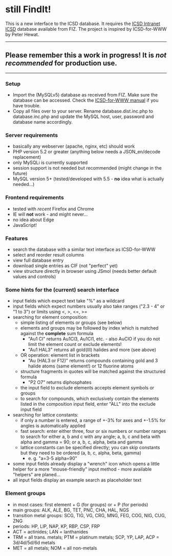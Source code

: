 # still FindIt!

This is a new interface to the ICSD database. It requires the [ICSD Intranet ICSD](http://www2.fiz-karlsruhe.de/icsd_intranet.html) database available from FIZ. The project is inspired by ICSD-for-WWW by Peter Hewat.

---
## Please remember this a work in progress! It is *not recommended* for production use.
---

### Setup
* Import the (MySQLv5) database as received from FIZ. Make sure the database can be accessed. Check the [ICSD-for-WWW manual](http://icsd.ill.fr/icsd/install/index.html) if you have trouble.
* Copy all files over to your server. Rename database.dist.inc.php to database.inc.php and update the MySQL host, user, password and database name accordingly.

### Server requirements
* basically any webserver (apache, nginx, etc) should work
* PHP version 5.2 or greater (anything below needs a JSON_en/decode replacement)
* only MySQLi is currently supported
* session support is not needed but recommended (might change in the future)
* MySQL version 5+ (tested/developed with 5.5 - **no** idea what is actually needed...)

### Frontend requirements
* tested with *recent* Firefox and Chrome
* IE will **not** work - and might never...
* no idea about Edge
* JavaScript!

### Features
* search the database with a similar text interface as ICSD-for-WWW
* select and reorder result columns
* view full database entry
* download single entries as CIF (not "perfect" yet)
* view structure directly in browser using JSmol (needs better default values and controls)

### Some hints for the (current) search interface
* input fields which expect text take "%" as a wildcard
* input fields which expect numbers usually also take ranges ("2.3 - 4" or "1 to 3") or limits using <, >, <=, >=
* searching for element composition:
    * simple listing of elements or groups (see below)
    * elements and groups may be followed by index which is matched against the **complete** sum formula
        * "Au1 Cl" returns Au1Cl3, Au1Cl1, etc. - also AuClO if you do not limit the element count or exclude elements!
        * "Au1 HAL3" returns all gold(III) halides and more (see above)
    * OR operation: element list in brackets
        * "Au (HAL3 or F12)" returns compounds containing gold and 3 halide atoms (same element!) or 12 fluorine atoms
    * structure fragments in quotes will be matched against the structured formula
        * "P2 O7" returns diphosphates
    * the input field to exclude elements accepts element symbols or groups
    * to search for compounds, which exclusively contain the elements listed in the composition input field, enter "ALL" into the exclude input field
* searching for lattice constants:
    * if only a number is entered, a range of +-3% for axes and +-1.5% for angles is automatically applied
    * fast search: enter either three, four or six numbers or number ranges to search for either a, b and c with any angle; a, b, c and beta with alpha and gamma = 90; or a, b, c, alpha, beta and gamma
    * lattice constants can be specified directly; you can skip constants but they need to be ordered (a, b, c, alpha, beta, gamma)
        * e. g. "a=3-5 alpha=90"
* some input fields already display a "wrench" icon which opens a little helper for a more "mouse-friendly" input method - more available "helpers" are planed...
* all input fields display an example search as placeholder text

### Element groups
* in most cases: first element + G (for groups) or + P (for periods)
* main groups: ALK, ALE, BG, TET, PNC, CHA, HAL, NGS
* transition metal groups: SCG, TIG, VG, CRG, MNG, FEG, COG, NIG, CUG, ZNG
* periods: HP, LIP, NAP, KP, RBP, CSP, FRP
* ACT = actinides; LAN = lanthanides
* TRM = all trans. metals; PTM = platinum metals; SCP, YP, LAP, ACP = 3d/4d/5d/6d metals
* MET = all metals; NOM = all non-metals
